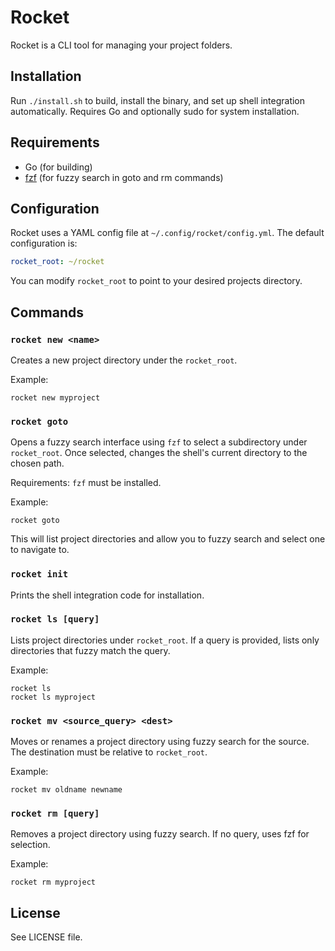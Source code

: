 # Rocket

Rocket is a CLI tool for managing your project folders.

## Installation

Run `./install.sh` to build, install the binary, and set up shell integration automatically. Requires Go and optionally sudo for system installation.

## Requirements

- Go (for building)
- [fzf](https://github.com/junegunn/fzf) (for fuzzy search in goto and rm commands)

## Configuration

Rocket uses a YAML config file at `~/.config/rocket/config.yml`. The default configuration is:

```yaml
rocket_root: ~/rocket
```

You can modify `rocket_root` to point to your desired projects directory.

## Commands

### `rocket new <name>`

Creates a new project directory under the `rocket_root`.

Example:
```
rocket new myproject
```

### `rocket goto`

Opens a fuzzy search interface using `fzf` to select a subdirectory under `rocket_root`. Once selected, changes the shell's current directory to the chosen path.

Requirements: `fzf` must be installed.

Example:
```
rocket goto
```

This will list project directories and allow you to fuzzy search and select one to navigate to.

### `rocket init`

Prints the shell integration code for installation.

### `rocket ls [query]`

Lists project directories under `rocket_root`. If a query is provided, lists only directories that fuzzy match the query.

Example:
```
rocket ls
rocket ls myproject
```

### `rocket mv <source_query> <dest>`

Moves or renames a project directory using fuzzy search for the source. The destination must be relative to `rocket_root`.

Example:
```
rocket mv oldname newname
```

### `rocket rm [query]`

Removes a project directory using fuzzy search. If no query, uses fzf for selection.

Example:
```
rocket rm myproject
```

## License

See LICENSE file.
